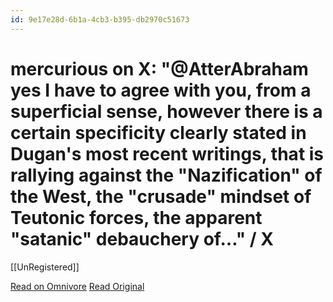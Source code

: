 ```yaml
---
id: 9e17e28d-6b1a-4cb3-b395-db2970c51673
---
```


# mercurious on X: "@AtterAbraham yes I have to agree with you, from a superficial sense, however there is a certain specificity clearly stated in Dugan's most recent writings, that is rallying against the "Nazification" of the West, the "crusade" mindset of Teutonic forces, the apparent "satanic" debauchery of…" / X
[[UnRegistered]]

[Read on Omnivore](https://omnivore.app/me/https-twitter-com-mcp-358-status-1771714589270700397-18e71394ee1)
[Read Original](https://twitter.com/mcp358/status/1771714589270700397)

